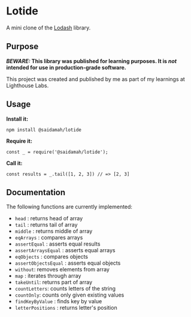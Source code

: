 # Lotide

A mini clone of the [Lodash](https://lodash.com) library.

## Purpose

**_BEWARE:_ This library was published for learning purposes. It is _not_ intended for use in production-grade software.**

This project was created and published by me as part of my learnings at Lighthouse Labs. 

## Usage

**Install it:**

`npm install @saidamah/lotide`

**Require it:**

`const _ = require('@saidamah/lotide');`

**Call it:**

`const results = _.tail([1, 2, 3]) // => [2, 3]`

## Documentation

The following functions are currently implemented:

* `head` : returns head of array
* `tail` : returns tail of array
* `middle` : returns middle of array
*  `eqArrays` : compares arrays
*  `assertEqual` : asserts equal results
*  `assertArraysEqual` : asserts equal arrays
*  `eqObjects` : compares objects
*  `assertObjectsEqual` : asserts equal objects
*  `without`: removes elements from array
*  `map` : iterates through array 
*  `takeUntil`: returns part of array
*  `countLetters`: counts letters of the string
*  `countOnly`: counts only given existing values
*  `findKeyByValue` : finds key by value
*  `letterPositions` : returns letter's position
